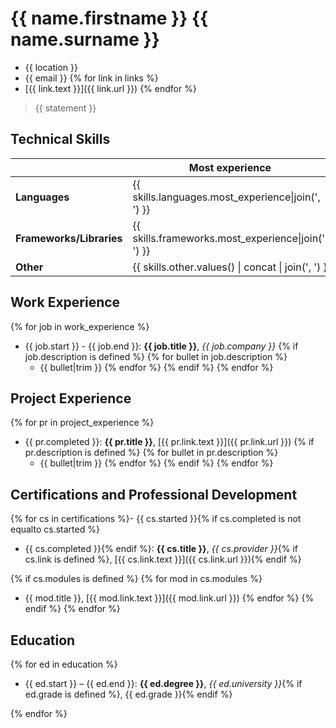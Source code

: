 {{ name.firstname }} {{ name.surname }}
===========
- {{ location }}
- {{ email }}
{% for link in links %}
- [{{ link.text }}]({{ link.url }})
{% endfor %}

> {{ statement }}

Technical Skills
----------------

<table>
  <thead>
    <tr>
      <th></th>
      <th>Most experience</th>
      <th>Some experience</th>
      <th>Dabbled</th>
    </tr>
  </thead>
  <tbody>
    <tr>
      <td><strong>Languages</strong></td>
      <td>{{ skills.languages.most_experience|join(', ') }}</td>
      <td>{{ skills.languages.some_experience|join(', ') }}</td>
      <td>{{ skills.languages.dabbled|join(', ') }}</td>
    </tr>
    <tr>
      <td><strong>Frameworks/Libraries</strong></td>
      <td>{{ skills.frameworks.most_experience|join(', ') }}</td>
      <td>{{ skills.frameworks.some_experience|join(', ') }}</td>
      <td>{{ skills.frameworks.dabbled|join(', ') }}</td>
    </tr>
    <tr>
      <td><strong>Other</strong></td>
      <td colspan="3">{{ skills.other.values() | concat | join(', ') }}</td>
    </tr>
  </tbody>
</table>

Work Experience
---------------

{% for job in work_experience %}
- {{ job.start }} - {{ job.end }}: **{{ job.title }}**, *{{ job.company }}*
  {% if job.description is defined %}
    {% for bullet in job.description %}
    + {{ bullet|trim }}
    {% endfor %}
  {% endif %}
{% endfor %}

Project Experience
------------------

{% for pr in project_experience %}
- {{ pr.completed }}: **{{ pr.title }}**, [{{ pr.link.text }}]({{ pr.link.url }})
  {% if pr.description is defined %}
    {% for bullet in pr.description %}
    + {{ bullet|trim }}
    {% endfor %}
  {% endif %}
{% endfor %}

Certifications and Professional Development
------------------------

{% for cs in certifications %}- {{ cs.started }}{% if cs.completed is not equalto cs.started %}
 - {{ cs.completed }}{% endif %}: **{{ cs.title }}**, *{{ cs.provider }}*{% if cs.link is defined %}, [{{ cs.link.text }}]({{ cs.link.url }}){% endif %}

  {% if cs.modules is defined %}
    {% for mod in cs.modules %}
  + {{ mod.title }}, [{{ mod.link.text }}]({{ mod.link.url }})
    {% endfor %}
  {% endif %}
{% endfor %}

Education
---------
{% for ed in education %}
- {{ ed.start }} – {{ ed.end }}: **{{ ed.degree }}**, *{{ ed.university }}*{% if ed.grade is defined %}, {{ ed.grade }}{% endif %}

{% endfor %}